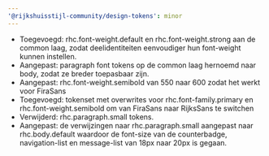 ```yaml
---
'@rijkshuisstijl-community/design-tokens': minor
---
```


- Toegevoegd: rhc.font-weight.default en rhc.font-weight.strong aan de common laag, zodat deelidentiteiten eenvoudiger hun font-weight kunnen instellen.
- Aangepast: paragraph font tokens op de common laag hernoemd naar body, zodat ze breder toepasbaar zijn.
- Aangepast: rhc.font-weight.semibold van 550 naar 600 zodat het werkt voor FiraSans
- Toegevoegd: tokenset met overwrites voor rhc.font-family.primary en rhc.font-weight.semibold om van FiraSans naar RijksSans te switchen
- Verwijderd: rhc.paragraph.small tokens.
- Aangepast: de verwijzingen naar rhc.paragraph.small aangepast naar rhc.body.default waardoor de font-size van de counterbadge, navigation-list en message-list van 18px naar 20px is gegaan. 
